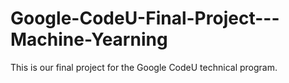 # Google-CodeU-Final-Project---Machine-Yearning
This is our final project for the Google CodeU technical program.
